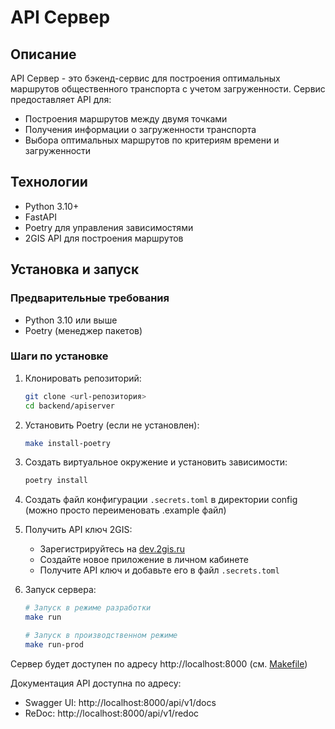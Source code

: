 # API Сервер

## Описание

API Сервер - это бэкенд-сервис для построения оптимальных маршрутов общественного транспорта с учетом загруженности. Сервис предоставляет API для:
- Построения маршрутов между двумя точками
- Получения информации о загруженности транспорта
- Выбора оптимальных маршрутов по критериям времени и загруженности

## Технологии

- Python 3.10+
- FastAPI
- Poetry для управления зависимостями
- 2GIS API для построения маршрутов

## Установка и запуск

### Предварительные требования

- Python 3.10 или выше
- Poetry (менеджер пакетов)

### Шаги по установке

1. Клонировать репозиторий:
   ```bash
   git clone <url-репозитория>
   cd backend/apiserver
   ```

2. Установить Poetry (если не установлен):
   ```bash
   make install-poetry
   ```

3. Создать виртуальное окружение и установить зависимости:
   ```bash
   poetry install
   ```
4. Создать файл конфигурации `.secrets.toml` в директории config (можно просто переименовать .example файл)

5. Получить API ключ 2GIS:
   - Зарегистрируйтесь на [dev.2gis.ru](https://dev.2gis.ru/)
   - Создайте новое приложение в личном кабинете
   - Получите API ключ и добавьте его в файл `.secrets.toml`

6. Запуск сервера:
   ```bash
   # Запуск в режиме разработки
   make run
   
   # Запуск в производственном режиме
   make run-prod
   ```

  Сервер будет доступен по адресу http://localhost:8000 (см. [Makefile](./Makefile))
   
  Документация API доступна по адресу:
   - Swagger UI: http://localhost:8000/api/v1/docs
   - ReDoc: http://localhost:8000/api/v1/redoc

